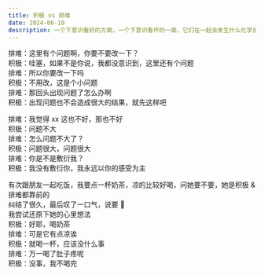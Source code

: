 ```yaml
---
title: 积极 vs 排难
date: 2024-06-10
description: 一个下意识看好的方面，一个下意识看坏的一面，它们在一起会发生什么化学反应
---
```


排难：这里有个问题啊，你要不要改一下？   
积极：哇塞，如果不是你说，我都没意识到，这里还有个问题   
排难：所以你要改一下吗   
积极：不用改，这是个小问题     
排难：那回头出现问题了怎么办啊   
积极：出现问题也不会造成很大的结果，就先这样吧   

排难：我觉得 xx 这也不好，那也不好   
积极：问题不大   
排难：怎么问题不大了？   
积极：问题很大，问题很大   
排难：你是不是敷衍我？   
积极：我没有敷衍你，我永远以你的感受为主

有次跟朋友一起吃饭，我要点一杯奶茶，凉的比较好喝，问她要不要，她是积极 & 排难都靠前的   
纠结了很久，最后叹了一口气，说要 🤣   
我尝试还原下她的心里想法   
积极：好耶，喝奶茶   
排难：可是它有点凉诶   
积极：就喝一杯，应该没什么事   
排难：万一喝了肚子疼呢   
积极：没事，我不喝完